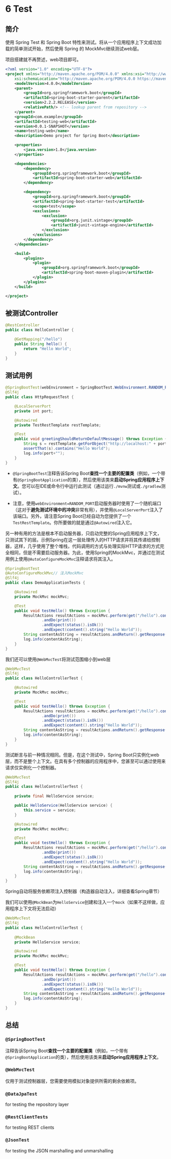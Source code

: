 # 6 Test

## 简介

使用 Spring Test 和 Spring Boot 特性来测试。将从一个应用程序上下文成功加载的简单测试开始，然后使用 Spring 的 MockMvc继续测试web层。 

项目搭建就不再赘述，web项目即可。

```xml
<?xml version="1.0" encoding="UTF-8"?>
<project xmlns="http://maven.apache.org/POM/4.0.0" xmlns:xsi="http://www.w3.org/2001/XMLSchema-instance"
	xsi:schemaLocation="http://maven.apache.org/POM/4.0.0 https://maven.apache.org/xsd/maven-4.0.0.xsd">
	<modelVersion>4.0.0</modelVersion>
	<parent>
		<groupId>org.springframework.boot</groupId>
		<artifactId>spring-boot-starter-parent</artifactId>
		<version>2.2.2.RELEASE</version>
		<relativePath/> <!-- lookup parent from repository -->
	</parent>
	<groupId>com.example</groupId>
	<artifactId>testing-web</artifactId>
	<version>0.0.1-SNAPSHOT</version>
	<name>testing-web</name>
	<description>Demo project for Spring Boot</description>

	<properties>
		<java.version>1.8</java.version>
	</properties>

	<dependencies>
		<dependency>
			<groupId>org.springframework.boot</groupId>
			<artifactId>spring-boot-starter-web</artifactId>
		</dependency>

		<dependency>
			<groupId>org.springframework.boot</groupId>
			<artifactId>spring-boot-starter-test</artifactId>
			<scope>test</scope>
			<exclusions>
				<exclusion>
					<groupId>org.junit.vintage</groupId>
					<artifactId>junit-vintage-engine</artifactId>
				</exclusion>
			</exclusions>
		</dependency>
	</dependencies>

	<build>
		<plugins>
			<plugin>
				<groupId>org.springframework.boot</groupId>
				<artifactId>spring-boot-maven-plugin</artifactId>
			</plugin>
		</plugins>
	</build>

</project>
```





## 被测试Controller

```java
@RestController
public class HelloController {

    @GetMapping("/hello")
    public String hello() {
        return "Hello World";
    }
}
```





## 测试用例

```java
@SpringBootTest(webEnvironment = SpringBootTest.WebEnvironment.RANDOM_PORT)
@Slf4j
public class HttpRequestTest {

    @LocalServerPort
    private int port;

    @Autowired
    private TestRestTemplate restTemplate;

    @Test
    public void greetingShouldReturnDefaultMessage() throws Exception {
        String s = restTemplate.getForObject("http://localhost:" + port + "/hello", String.class);
        assertThat(s).contains("Hello World");
        log.info(port+"");
    }
}
```

* `@SpringBootTest`注释告诉Spring Boot**查找一个主要的配置类**（例如，一个带有`@SpringBootApplication`的类），然后使用该类来**启动Spring应用程序上下文**。您可以在IDE或命令行中运行此测试（通过运行`./mvnw`测试或`./gradlew`测试）。

* 注意，使用`webEnvironment=RANDOM_PORT`启动服务器时使用了一个随机端口（这对于**避免测试环境中的冲突**非常有用），并使用`@LocalServerPort`注入了该端口。另外，请注意Spring Boot已经自动为您提供了一个`TestRestTemplate`。你所要做的就是通过` @Autowired `注入它。



另一种有用的方法是根本不启动服务器，只启动完整的Spring应用程序上下文，只测试其下的层。示例Spring在这一层处理传入的HTTP请求并将其传递给控制器，这样，几乎使用了整个堆栈，代码调用的方式与处理实际HTTP请求的方式完全相同，但是不需要启动服务器。为此，使用Spring的MockMvc，并通过在测试用例上使用`@AutoConfigureMockMvc`注释请求将其注入。 

```java
@SpringBootTest
@AutoConfigureMockMvc// 注入MockMvc
@Slf4j
public class DemoApplicationTests {

	@Autowired
	private MockMvc mockMvc;

	@Test
    public void testHello() throws Exception {
        ResultActions resultActions = mockMvc.perform(get("/hello").contentType(MediaType.APPLICATION_JSON))
                .andDo(print())
                .andExpect(status().isOk())
                .andExpect(content().string("Hello World"));
        String contentAsString = resultActions.andReturn().getResponse().getContentAsString();
        log.info(contentAsString);
    }
}
```

我们还可以使用`@WebMvcTest`将测试范围缩小到web层

```java
@WebMvcTest
@Slf4j
public class HelloControllerTest {

    @Autowired
    private MockMvc mockMvc;

    @Test
    public void testHello() throws Exception {
        ResultActions resultActions = mockMvc.perform(get("/hello").contentType(MediaType.APPLICATION_JSON))
                .andDo(print())
                .andExpect(status().isOk())
                .andExpect(content().string("Hello World"));
        String contentAsString = resultActions.andReturn().getResponse().getContentAsString();
        log.info(contentAsString);
    }
}
```

 测试断言与前一种情况相同。但是，在这个测试中，Spring Boot只实例化web层，而不是整个上下文。在具有多个控制器的应用程序中，您甚至可以通过使用来请求仅实例化一个控制器。

```java
@WebMvcTest
@Slf4j
public class HelloControllerTest {
    
    private final HelloService service;

	public HelloService(HelloService service) {
		this.service = service;
	}

    @Autowired
    private MockMvc mockMvc;

    @Test
    public void testHello() throws Exception {
        ResultActions resultActions = mockMvc.perform(get("/hello").contentType(MediaType.APPLICATION_JSON))
                .andDo(print())
                .andExpect(status().isOk())
                .andExpect(content().string("Hello World"));
        String contentAsString = resultActions.andReturn().getResponse().getContentAsString();
        log.info(contentAsString);
    }
}
```

Spring自动将服务依赖项注入控制器（构造器自动注入，详细查看Spring章节）

我们可以使用`@MockBean`为`HelloService`创建和注入一个`mock`（如果不这样做，应用程序上下文将无法启动）

```java
@WebMvcTest
@Slf4j
public class HelloControllerTest {
    
    @MockBean
    private HelloService service;

    @Autowired
    private MockMvc mockMvc;

    @Test
    public void testHello() throws Exception {
        ResultActions resultActions = mockMvc.perform(get("/hello").contentType(MediaType.APPLICATION_JSON))
                .andDo(print())
                .andExpect(status().isOk())
                .andExpect(content().string("Hello World"));
        String contentAsString = resultActions.andReturn().getResponse().getContentAsString();
        log.info(contentAsString);
    }
}
```





## 总结

### `@SpringBootTest`

注释告诉Spring Boot**查找一个主要的配置类**（例如，一个带有`@SpringBootApplication`的类），然后使用该类来**启动Spring应用程序上下文**。



### `@WebMvcTest`

仅用于测试控制器层，您需要使用模拟对象提供所需的剩余依赖项。 



### `@DataJpaTest`

for testing the repository layer



### `@RestClientTests`

for testing REST clients



### `@JsonTest`

for testing the JSON marshalling and unmarshalling